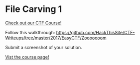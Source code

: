 # File Carving 1

[Check out our CTF Course!](https://academy.hoppersroppers.org/mod/page/view.php?id=573)

Follow this walkthrough: <https://github.com/HackThisSite/CTF-Writeups/tree/master/2017/EasyCTF/Zooooooom>

Submit a screenshot of your solution. 

[Vist the course page!](https://academy.hoppersroppers.org/mod/page/view.php?id=573)
